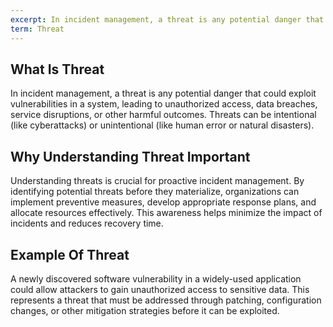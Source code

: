 ```yaml
---
excerpt: In incident management, a threat is any potential danger that could exploit vulnerabilities in a system, leading to unauthorized access, data breaches, service disruptions, or other harmful outcomes.
term: Threat
---
```

## What Is Threat

In incident management, a threat is any potential danger that could exploit vulnerabilities in a system, leading to unauthorized access, data breaches, service disruptions, or other harmful outcomes. Threats can be intentional (like cyberattacks) or unintentional (like human error or natural disasters).

## Why Understanding Threat Important

Understanding threats is crucial for proactive incident management. By identifying potential threats before they materialize, organizations can implement preventive measures, develop appropriate response plans, and allocate resources effectively. This awareness helps minimize the impact of incidents and reduces recovery time.

## Example Of Threat

A newly discovered software vulnerability in a widely-used application could allow attackers to gain unauthorized access to sensitive data. This represents a threat that must be addressed through patching, configuration changes, or other mitigation strategies before it can be exploited.